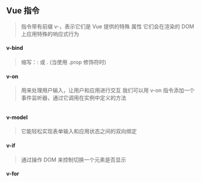## Vue 指令
> 指令带有前缀 v-，表示它们是 Vue 提供的特殊 属性
> 它们会在渲染的 DOM 上应用特殊的响应式行为
#### v-bind
> 缩写：: 或 . (当使用 .prop 修饰符时)
#### v-on
> 用来处理用户输入，让用户和应用进行交互
> 我们可以用 v-on 指令添加一个事件监听器，通过它调用在实例中定义的方法
```

```
#### v-model
> 它能轻松实现表单输入和应用状态之间的双向绑定

#### v-if
> 通过操作 DOM 来控制切换一个元素是否显示

#### v-for
